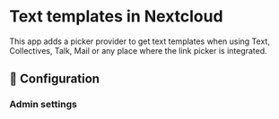 # Text templates in Nextcloud

This app adds a picker provider to get text templates when using Text, Collectives, Talk, Mail
or any place where the link picker is integrated.

## 🔧 Configuration

### Admin settings
